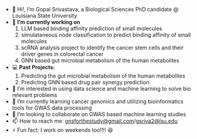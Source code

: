 - 👋 Hi!, I’m Gopal Srivastava, a Biological Sciences PhD candidate @ Louisiana State University
- 🔭 **I’m currently working on**
  1. LLM based binding affinity prediction of small molecules
  2. simulataneous node classification to predict binding affinity of small molecules
  3. scRNA analysis project to identify the cancer stem cells and their driver genes in colorectal cancer
  4. GNN based gut microbial metabolism of the human metabolites
- 💻 **Past Projects:**
  1. Predicting the gut microbial metabolism of the human metabolites
  2. Predicting GNN based drug pair synergy prediction. 
- 👀 I’m interested in using data science and machine learning to solve bio relevant problems
- 🌱 I’m currently learning cancer genomics and utilizing bioinformatics tools for GWAS data processing
- 👯 I’m looking to collaborate on GWAS based machine learning studies
- 📫 How to reach me: gnsforthestudy@gmail.com/gsriva2@lsu.edu
- ⚡ Fun fact: I work on weekends too!!!! 😆
<!--
**gnsrivastava/gnsrivastava** is a ✨ _special_ ✨ repository because its `README.md` (this file) appears on your GitHub profile.

Here are some ideas to get you started:

- 🔭 I’m currently working on ...
- 🌱 I’m currently learning ...
- 👯 I’m looking to collaborate on ...
- 🤔 I’m looking for help with ...
- 💬 Ask me about ...
- 📫 How to reach me: ...
- 😄 Pronouns: ...
- ⚡ Fun fact: ...
-->
